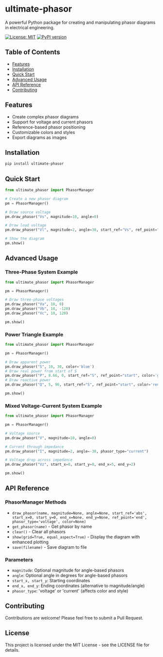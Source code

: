 # ultimate-phasor

A powerful Python package for creating and manipulating phasor diagrams in electrical engineering.

[![License: MIT](https://img.shields.io/badge/License-MIT-blue.svg)](LICENSE)
[![PyPI version](https://img.shields.io/pypi/v/ultimate-phasor)](https://pypi.org/project/ultimate-phasor/)

## Table of Contents

- [Features](#features)
- [Installation](#installation)
- [Quick Start](#quick-start)
- [Advanced Usage](#advanced-usage)
- [API Reference](#api-reference)
- [Contributing](#contributing)

## Features

- Create complex phasor diagrams
- Support for voltage and current phasors
- Reference-based phasor positioning
- Customizable colors and styles
- Export diagrams as images

## Installation

```bash
pip install ultimate-phasor
```

## Quick Start

```python
from ultimate_phasor import PhasorManager

# Create a new phasor diagram
pm = PhasorManager()

# Draw source voltage
pm.draw_phasor("Vs", magnitude=10, angle=0)

# Draw load voltage
pm.draw_phasor("Vl", magnitude=2, angle=30, start_ref="Vs", ref_point="end")

# Show the diagram
pm.show()
```

## Advanced Usage

### Three-Phase System Example

```python
from ultimate_phasor import PhasorManager

pm = PhasorManager()

# Draw three-phase voltages
pm.draw_phasor("Va", 10, 0)
pm.draw_phasor("Vb", 10, -120)
pm.draw_phasor("Vc", 10, 120)

pm.show()
```

### Power Triangle Example

```python
from ultimate_phasor import PhasorManager

pm = PhasorManager()

# Draw apparent power
pm.draw_phasor("S", 10, 30, color='blue')
# Draw real power from start of S
pm.draw_phasor("P", 8.66, 0, start_ref="S", ref_point="start", color='green')
# Draw reactive power
pm.draw_phasor("Q", 5, 90, start_ref="S", ref_point="start", color='red')

pm.show()
```

### Mixed Voltage-Current System Example

```python
from ultimate_phasor import PhasorManager

pm = PhasorManager()

# Voltage source
pm.draw_phasor("V", magnitude=10, angle=0)

# Current through impedance
pm.draw_phasor("I", magnitude=2, angle=-30, phasor_type="current")

# Voltage drop across impedance
pm.draw_phasor("Vz", start_x=0, start_y=0, end_x=5, end_y=2)

pm.show()
```

## API Reference

### PhasorManager Methods

- `draw_phasor(name, magnitude=None, angle=None, start_ref='abs', start_x=0, start_y=0, end_x=None, end_y=None, ref_point='end', phasor_type='voltage', color=None)`
- `get_phasor(name)` - Get phasor by name
- `clear()` - Clear all phasors
- `show(grid=True, equal_aspect=True)` - Display the diagram with enhanced plotting
- `save(filename)` - Save diagram to file

### Parameters

- `magnitude`: Optional magnitude for angle-based phasors
- `angle`: Optional angle in degrees for angle-based phasors
- `start_x, start_y`: Starting coordinates
- `end_x, end_y`: Ending coordinates (alternative to magnitude/angle)
- `phasor_type`: 'voltage' or 'current' (affects color and style)

## Contributing

Contributions are welcome! Please feel free to submit a Pull Request.

## License

This project is licensed under the MIT License - see the LICENSE file for details.
